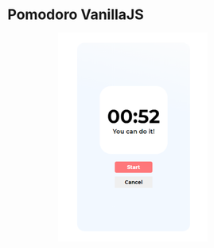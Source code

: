 # Pomodoro VanillaJS

<div align="center">
  <img alt="Pomotroid" src=".github/images/app.PNG" width="300px">
</div>
